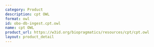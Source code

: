 ```yaml
---
category: Product
description: cpt OWL
format: owl
id: obo-db-ingest.cpt.owl
name: cpt OWL
product_url: https://w3id.org/biopragmatics/resources/cpt/cpt.owl
layout: product_detail
---
```

